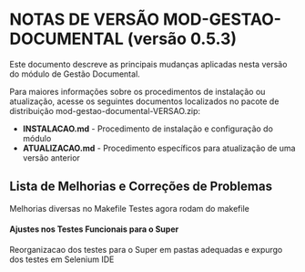 # NOTAS DE VERSÃO MOD-GESTAO-DOCUMENTAL (versão 0.5.3)

Este documento descreve as principais mudanças aplicadas nesta versão do módulo de Gestão Documental.

Para maiores informações sobre os procedimentos de instalação ou atualização, acesse os seguintes documentos localizados no pacote de distribuição mod-gestao-documental-VERSAO.zip:

* **INSTALACAO.md** - Procedimento de instalação e configuração do módulo
* **ATUALIZACAO.md** - Procedimento específicos para atualização de uma versão anterior


## Lista de Melhorias e Correções de Problemas

Melhorias diversas no Makefile
Testes agora rodam do makefile

#### Ajustes nos Testes Funcionais para o Super

Reorganizacao dos testes para o Super em pastas adequadas e expurgo dos testes em Selenium IDE



